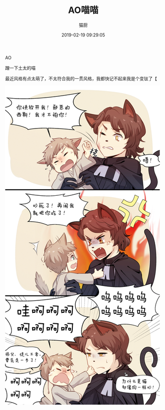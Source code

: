 ﻿---
layout: post
title: AO喵喵
date: 2019-02-19 09:29:05
updated: 2019-02-19 09:29:05
comments: true
categories: [Photo]
tags: [AO, obikin, 星球大战]
author: "猫厨"
description: ""
toc: true
---

<p>AO</p> 
<p>蹭一下土太的喵</p> 
<p>最近风格有点太萌了，不太符合我的一贯风格，我都快记不起来我是个变钛了【</p>

![](https://raw.githubusercontent.com/alicewish/meowchain247/master/img_cVZNdzJtQk9JV2U5OGdmWEFUaTJsOVExa0pyWUxEeWFCMDZnQ0hNRjNEbDl6MTNMdW9wd0dRPT0.jpg)